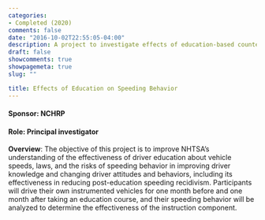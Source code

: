 ```yaml
---
categories:
- Completed (2020)
comments: false
date: "2016-10-02T22:55:05-04:00"
description: A project to investigate effects of education-based countermeasure on speeding bejavior
draft: false
showcomments: true
showpagemeta: true
slug: ""

title: Effects of Education on Speeding Behavior 
---
```

#### Sponsor: NCHRP
#### Role: Principal investigator

__Overview__:
The objective of this project is to improve NHTSA’s understanding of the effectiveness of driver education about vehicle speeds, laws, and the risks of speeding behavior in improving driver knowledge and changing driver attitudes and behaviors, including its effectiveness in reducing post-education speeding recidivism. Participants will drive their own instrumented vehicles for one month before and one month after taking an education course, and their speeding behavior will be analyzed to determine the effectiveness of the instruction component.